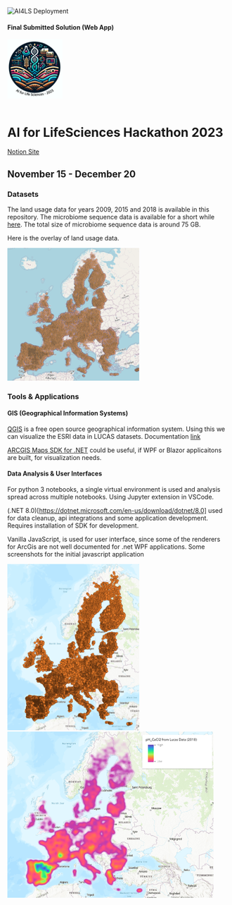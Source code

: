 <img src="https://github.com/sekhargullapalli/aiforlifesciences-hack-2023/actions/workflows/main_ai4ls.yml/badge.svg" alt="AI4LS Deployment">


#### Final Submitted Solution (Web App)

[<img src="./images/ai4ls.png" width=125>](https://ai4ls.azurewebsites.net)
<br>
<br>

# AI for LifeSciences Hackathon 2023
[Notion Site](https://wax-butterfly-46f.notion.site/AI4LS-1-Info-for-Participants-b8dd7d8e2c9e4d94a111086043d1bc9d)
## November 15 - December 20

### Datasets
The land usage data for years 2009, 2015 and 2018 is available in this repository.
The microbiome sequence data is available for a short while [here](https://vaquitatechnologies-my.sharepoint.com/:f:/g/personal/vijayasekhar_gullapalli_vaqtech_com/Ep0R0pypvWlOn1HB9-NDXY0BagmWwyPKlZrB2dQ-Efv_5w?e=o9O3Jw). The total size of microbiome sequence data is around 75 GB.

Here is the overlay of land usage data.

<img src="./images/LandUsageDataOverlay.png" alt="LandUsageDataOverlay.png" width=300>


### Tools & Applications
#### GIS (Geographical Information Systems)
[QGIS](https://qgis.org/en/site/) is a free open source geographical information system. Using this we can visualize the ESRI data in LUCAS datasets. Documentation [link](https://docs.qgis.org/3.4/en/docs/index.html)

[ARCGIS Maps SDK for .NET](https://developers.arcgis.com/net/) could be useful, if WPF or Blazor applicaitons are built, for visualization needs.

#### Data Analysis & User Interfaces
For python 3 notebooks, a single virtual environment is used and analysis spread across multiple notebooks. Using Jupyter extension in VSCode.

(.NET 8.0)[https://dotnet.microsoft.com/en-us/download/dotnet/8.0] used for data cleanup, api integrations and some application development. Requires installation of SDK for development. 

Vanilla JavaScript, is used for user interface, since some of the renderers for ArcGis are not well documented for .net WPF applications. Some screenshots for the initial javascript application



<img src="./images/basemap_js.png" alt="basemap" width="300"/><img src="./images/heatmap_js.png" alt="heatmap" height="377"/>




